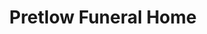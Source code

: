 ---
title: "Pretlow Funeral Home"
url: /chesapeake/pretlow-funeral-home/
shop: funeral directors
---